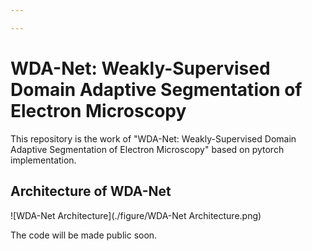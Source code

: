 ```yaml
---

---
```


# WDA-Net: Weakly-Supervised Domain Adaptive Segmentation of Electron Microscopy

This repository is the work of  "WDA-Net: Weakly-Supervised Domain Adaptive Segmentation of Electron Microscopy" based on pytorch implementation. 

## Architecture of WDA-Net 

![WDA-Net Architecture](./figure/WDA-Net Architecture.png)



The code will be made public soon.
